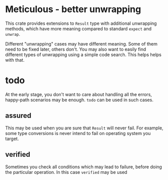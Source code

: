 # Meticulous - better unwrapping

This crate provides extensions to `Result` type with additional unwrapping methods, which have more meaning compared to
standard `expect` and `unwrap`.

Different "unwrapping" cases may have different meaning. Some of them need to be fixed later, others don't. You may also
want to easily find different types of unwrapping using a simple code search. This helps helps with that.

# todo

At the early stage, you don't want to care about handling all the errors, happy-path scenarios may be enough. `todo` can
be used in such cases.

## assured

This may be used when you are sure that `Result` will never fail. For example, some type conversions is never intend to
fail on operating system you target.

## verified

Sometimes you check all conditions which may lead to failure, before doing the particular operation. In this
case `verified` may be used